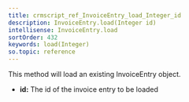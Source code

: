```yaml
---
title: crmscript_ref_InvoiceEntry_load_Integer_id
description: InvoiceEntry.load(Integer id)
intellisense: InvoiceEntry.load
sortOrder: 432
keywords: load(Integer)
so.topic: reference
---
```


This method will load an existing InvoiceEntry object.


* **id:** The id of the invoice entry to be loaded


